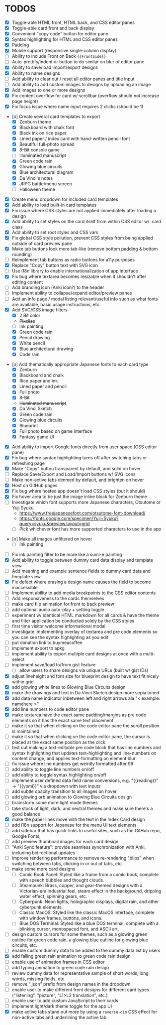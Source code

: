 # TODOS

- [x] Toggle-able HTML front, HTML back, and CSS editor panes
- [x] Toggle-able card front and back display
- [x] Convenient "copy code" button for editor pane
- [x] Syntax highlighting for HTML and CSS editor panes
- [x] Padding
- [x] Mobile support (responsive single-column display)
- [ ] Ability to include Front on Back `{{FrontSide}}`
- [ ] Auto-prettify/indent or button to do similar on blur of editor pane
- [x] Ability to save/load import/export designs
- [x] Ability to name designs
- [ ] Add ability to clear out / reset all editor panes and title input
- [ ] Add ability to add custom images to designs by uploading an image
- [x] Add images to one or more designs
- [x] Fix content overflow for card w/ scrollbar (overflow should not increase page height)
- [x] Fix focus issue where name input requires 2 clicks (should be 1)
- [o] Create several card templates to export
  - [x] Zenburn theme
  - [x] Blackboard with chalk font
  - [x] Black ink on rice paper
  - [x] Lined paper / index card with hand-written pencil font
  - [x] Beautiful full-photo spread
  - [x] 8-Bit console game
  - [ ] Illuminated manuscript
  - [x] Green code rain
  - [x] Glowing blue circuits
  - [x] Blue architectural diagram
  - [x] Da Vinci's notes
  - [x] JRPG battle/menu screen
  - [ ] Halloween theme
- [x] Create menu dropdown for included card templates
- [x] Add ability to load built-in card templates
- [x] Fix issue where CSS styles are not applied immediately after loading a design
- [x] Add ability to set styles on the card itself from within CSS editor w/ .card class
- [x] Add ability to set root styles and CSS vars
- [x] Fix global CSS style pollution, prevent CSS styles from being applied outside of card preview pane
- [x] Make tab buttons look more tab-like (remove bottom padding & bottom rounding)
- [ ] Reimplement tab buttons as radio buttons for a11y purposes
- [x] Replace "Copy" button text with SVG icon
- [ ] Use i18n library to enable internationalization of app interface
- [x] Fix bug where textarea becomes resizable when it shouldn't after editing content
- [ ] Add branding icon (Anki icon?) to the header
- [ ] Implement ability to collapse/expand editor/preview panes
- [ ] Add an info page / modal listing relevant/useful info such as what fonts are available, basic usage instructions, etc.
- [x] Add SVG/CSS image filters
  - [x] 2 Bit color
  - ~~Pixelize~~
  - [ ] Ink painting
  - [x] Green code rain
  - [x] Pencil drawing
  - [x] White pencil
  - [x] Blue architectural drawing
  - [x] Code rain
- [o] Add thematically appropriate Japanese fonts to each card type
  - [x] Zenburn
  - [x] Blackboard and chalk
  - [x] Rice paper and ink
  - [x] Lined paper and pencil
  - [x] Full photo
  - [x] 8-Bit
  - ~~Illuminated manuscript~~
  - [x] Da Vinci Sketch
  - [x] Green code rain
  - [x] Glowing blue circuits
  - [x] Blueprint
  - [x] Full photo based on game interface
  - [x] Fantasy game UI
- [x] Add ability to import Google fonts directly from user space (CSS editor pane)
- [x] Fix bug where syntax highlighting turns off after switching tabs or refreshing page
- [x] Make "Copy" button transparent by default, and solid on hover
- [ ] Replace Save/Export and Load/Import buttons w/ SVG icons
- [ ] Make non-active tabs dimmed by default, and brighten on hover
- [x] Host on GitHub pages
- [x] Fix bug where hosted app doesn't load CSS styles (but it should)
- [x] Fix hover area to be just the image inline block for Zenburn theme
- [ ] Investigate which font supports more Japanese characters, Otsutome or Yuji Syuku
  - https://www.freejapanesefont.com/otsutome-font-download/
  - https://fonts.google.com/specimen/Yuji+Syuku?query=syuku&preview.layout=grid
  - [ ] Pick whichever font has more supported characters to use in the app
- [o] Make all images unfiltered on hover
  - [ ] Ink painting
- [ ] Fix ink painting filter to be more like a sumi-e painting
- [x] Add ability to toggle between dummy card data display and template view
- [ ] Add meaning and example sentence fields to dummy card data and template view
- [x] Fix defect where erasing a design name causes the field to become inaccessible
- [ ] Implement ability to add media breakpoints to the CSS editor contents
- [ ] Add responsiveness to the cards themselves
- [ ] make card flip animation for front to back preview
- [ ] add optional audio auto-play + setting toggle
- [ ] experiment w/ identical HTML markdown for all cards & have the theme and filter application be conducted solely by the CSS styles
- [ ] first time visitor welcome informational modal
- [ ] investigate implementing overlay of textarea and pre code elements so you can see the syntax highlighting as you edit
- [ ] put donation link to buymeacoffee
- [ ] implement export to apkg
- [ ] implement ability to export multiple card designs at once with a multi-select
- [ ] implement save/load to/from gist feature
  - [ ] allow users to share designs via unique URLs (built w/ gist IDs)
- [x] adjust lineheight and font size for blueprint design to have text fit nicely within grid
- [x] add glowing white lines to Glowing Blue Circuits design
- [x] make the drawings and text in Da Vinci Sketch design more sepia toned
- [x] add data name indicator inbetween left and right arrows ala "< example: namehere >"
- [x] add line numbers to code editor pane
- [x] make textarea have the exact same padding/margins as pre code elements so it has the exact same text placement
- [ ] make it so that when clicking on the code editor pane the scroll position is maintained
- [ ] make it so that when clicking on the code editor pane, the cursor is placed at the exact same position as the click
- [ ] test out making a text-editable pre code block that has line numbers and syntax highlighting that updates text-highlighting and line-numbers on content change, and applies text-formatting on element blur
- [ ] fix issue where line numbers get weirdly formatted after 99
- [ ] add ability to toggle line numbers on/off
- [ ] add ability to toggle syntax highlighting on/off
- [ ] implement user defined data field name conversions, e.g. "{{reading}}" -> "{{yomi}}" via dropdown with text inputs
- [ ] add subtle opacity transition to all images on hover
- [ ] add glowing orb animation to Glowing Blue Circuits design
- [ ] brainstorm some more light mode themes
- [ ] take stock of light, dark, and neutral themes and make sure there's a good balance
- [x] make the paper lines move with the text in the Index Card design
- [ ] add i18n support for Japanese for the menu UI text elements
- [ ] add sidebar that has quick-links to useful sites, such as the GitHub repo, Google Fonts,
- [ ] add preview thumbnail images for each card design
- [ ] "Anki Sync feature": provide seamless synchronization with Anki, including bidirectional updates
- [ ] improve rendering performance to remove re-rendering "blips" when switching between tabs, clicking in or out of tabs, etc.
- [ ] make some more card designs
  - [ ] Comic Book Panel: Styled like a frame from a comic book, complete with speech bubbles and thought clouds.
  - [ ] Steampunk: Brass, copper, and gear-themed designs with a Victorian-era industrial feel, steam effect in the background, dripping water effect, spinning gears, etc.
  - [ ] Cyberpunk: Neon lights, holographic displays, digital rain, and other cyberpunk elements.
  - [ ] Classic MacOS: Styled like the classic MacOS interface, complete with window frames, buttons, and icons.
  - [ ] Blue DOS Terminal: Styled like a blue DOS terminal, complete with a blinking cursor, monospaced font, and ASCII art.
- [ ] design custom cursors for some themes, such as a glowing green outline for green code rain, a glowing blue outline for glowing blue circuits, etc.
- [ ] enable custom dummy data to be added to the dummy data list by users
- [x] add falling green rain animation to green code rain design
- [ ] enable use of animation frames in CSS editor
- [ ] add typing animation to green code rain design
- [ ] review dummy data for representative sample of short words, long words, missing fields, etc.
- [ ] remove ".json" prefix from design names in the dropdown
- [ ] enable user to make different front designs for different card types ("listening", "picture", "L1>L2 translation", etc.)
- [ ] enable user to add custom JavaScript to their cards
- [ ] implement light/dark theme toggle for the app UI
- [x] make active tabs stand out more by using a `reverse-dim` CSS effect for non-active tabs and underlining the active tab